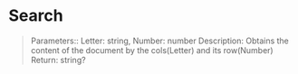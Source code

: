# Search
> Parameters:: Letter: string, Number: number
> Description: Obtains the content of the document by the cols(Letter) and its row(Number)
> Return: string?
